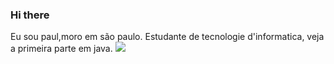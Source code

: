 ### Hi there
Eu sou paul,moro em são paulo.
Estudante de tecnologie d'informatica, veja a primeira parte em java.
![](https://gph.is/g/EJNJnox)

